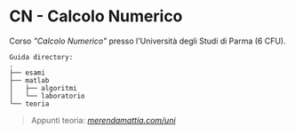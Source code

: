 # CN - Calcolo Numerico
Corso _"Calcolo Numerico"_ presso l'Università degli Studi di Parma (6 CFU).  
```
Guida directory:
.
├── esami
├── matlab
│	├── algoritmi
│ 	└── laboratorio
└── teoria
```

> Appunti teoria: _[merendamattia.com/uni](https://www.merendamattia.com/uni.html)_

